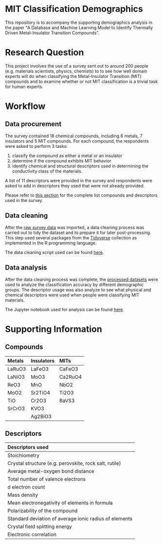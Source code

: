 # MIT Classification Demographics
This repository is to accompany the supporting demographics analysis in the paper 
"A Database and Machine Learning Model to Identify Thermally Driven Metal-Insulator Transition Compounds".

# Research Question
This project involves the use of a survey sent out to around 200 people (e.g. materials scientists, physics, chemists) to to see how well domain experts 
will do when classifying the Metal-Insulator Transition (MIT) compounds and to examine whether or not MIT classification is a trivial task for human experts.

# Workflow
## Data procurement
The survey contained 18 chemical compounds, including 6 metals, 7 insulators and 5 MIT compounds. 
For each compound, the respondents were asked to perform 3 tasks:  

1. classify the compound as either a metal or an insulator
2. determine if the compound exhibits MIT behavior
3. identify chemical and structural descriptors used in  determining  the  conductivity  class  of  the  materials.

A list of 11 descriptors were provided in the survey and respondents were asked to add in descriptors 
they used that were not already provided.

Please refer to [this section](https://github.com/rpw199912j/mit_classification_demographics#supporting-information) for the complete list compounds and descriptors used in the survey.

## Data cleaning
After the [raw survey data](https://github.com/rpw199912j/mit_classification_demographics/tree/master/data/unprocessed/material_conductivity_survey.csv) 
was imported, a data cleaning process was carried out to tidy the dataset and to prepare it for 
later post-processing. This step used several packages from the [Tidyverse](https://www.tidyverse.org/) collection as implemented in the R programming language.

The data cleaning script used can be found [here](https://github.com/rpw199912j/mit_classification_demographics/tree/master/data_cleaning.R). 

## Data analysis
After the data cleaning process was complete, the [processed datasets](https://github.com/rpw199912j/mit_classification_demographics/tree/master/data/processed/) were used to analyze the classification accuracy 
by different demographic groups. The descriptor usage was also analyze to see what physical and chemical descriptors were used when
people were classifying MIT materials.

The Jupyter notebook used for analysis can be found [here](https://github.com/rpw199912j/mit_classification_demographics/tree/master/mit_classification_survey_analysis.ipynb). 
# Supporting Information
## Compounds
|Metals|Insulators|MITs|
|:-----|:---------|:---|
|LaRuO3|LaFeO3|CaFeO3|
|LaNiO3|MoO3|Ca2RuO4|
|ReO3|MnO|NbO2|
|MoO2|Sr2TiO4|Ti2O3|
|TiO|Cr2O3|BaVS3|
|SrCrO3|KVO3| |
| |Ag2BiO3| |'

## Descriptors
|Descriptors used|
|:---------------|
|Stoichiometry|
|Crystal structure (e.g.  perovskite, rock salt, rutile)|
|Average metal-oxygen bond distance|
|Total number of valence electrons|
|d electron count|
|Mass density|
|Mean electronegativity of elements in formula|
|Polarizability of the compound|
|Standard deviation of average ionic radius of elements|
|Crystal field splitting energy|
|Electronic correlation|